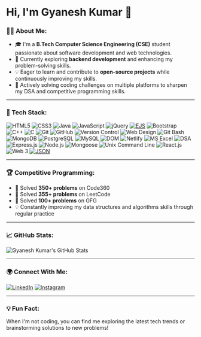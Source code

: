 # Hi, I'm Gyanesh Kumar 👋

### 👨‍💻 About Me:
- 🎓 I'm a **B.Tech Computer Science Engineering (CSE)** student passionate about software development and web technologies.
- 🌱 Currently exploring **backend development** and enhancing my problem-solving skills.
- 💡 Eager to learn and contribute to **open-source projects** while continuously improving my skills.
- 🚀 Actively solving coding challenges on multiple platforms to sharpen my DSA and competitive programming skills.

---

### 🔧 Tech Stack:
![HTML5](https://img.shields.io/badge/-HTML5-E34F26?style=flat&logo=html5&logoColor=fff)
![CSS3](https://img.shields.io/badge/-CSS3-1572B6?style=flat&logo=css3&logoColor=fff)
![Java](https://img.shields.io/badge/-Java-007396?style=flat&logo=java&logoColor=fff)
![JavaScript](https://img.shields.io/badge/-JavaScript-F7DF1E?style=flat&logo=javascript&logoColor=333)
![jQuery](https://img.shields.io/badge/-jQuery-0769AD?style=flat&logo=jquery&logoColor=fff)
[![EJS](https://img.shields.io/badge/-EJS-FFA500?style=flat&logo=EJS&logoColor=white)](https://ejs.co/)
![Bootstrap](https://img.shields.io/badge/-Bootstrap-563D7C?style=flat&logo=bootstrap&logoColor=fff)
![C++](https://img.shields.io/badge/-C++-00599C?style=flat&logo=c%2B%2B&logoColor=fff)
![C](https://img.shields.io/badge/-C-A8B9CC?style=flat&logo=c&logoColor=fff)
![Git](https://img.shields.io/badge/-Git-F05032?style=flat&logo=git&logoColor=fff)
![GitHub](https://img.shields.io/badge/-GitHub-181717?style=flat&logo=github)
![Version Control](https://img.shields.io/badge/-Version%20Control-333333?style=flat&logo=git)
![Web Design](https://img.shields.io/badge/-Web%20Design-333333?style=flat&logo=design)
![Git Bash](https://img.shields.io/badge/-Git%20Bash-4EAA25?style=flat&logo=gnu-bash&logoColor=fff)
![MongoDB](https://img.shields.io/badge/-MongoDB-47A248?style=flat&logo=mongodb&logoColor=fff)
![PostgreSQL](https://img.shields.io/badge/-PostgreSQL-336791?style=flat&logo=postgresql&logoColor=fff)
![MySQL](https://img.shields.io/badge/-MySQL-4479A1?style=flat&logo=mysql&logoColor=fff)
![DOM](https://img.shields.io/badge/-DOM-333333?style=flat&logo=web&logoColor=fff)
![Netlify](https://img.shields.io/badge/-Netlify-00C7B7?style=flat&logo=netlify&logoColor=fff)
![MS Excel](https://img.shields.io/badge/-MS%20Excel-217346?style=flat&logo=microsoft-excel&logoColor=fff)
![DSA](https://img.shields.io/badge/-DSA-333333?style=flat&logo=algorithm)
![Express.js](https://img.shields.io/badge/-Express.js-333333?style=flat&logo=express)
![Node.js](https://img.shields.io/badge/-Node.js-339933?style=flat&logo=node.js&logoColor=fff)
![Mongoose](https://img.shields.io/badge/-Mongoose-880000?style=flat&logo=data)
![Unix Command Line](https://img.shields.io/badge/-Unix%20Commands-333333?style=flat&logo=unix)
![React.js](https://img.shields.io/badge/-React.js-61DAFB?style=flat&logo=react&logoColor=333)
![Web 3](https://img.shields.io/badge/-Web%203-F16822?style=flat&logo=web3.js&logoColor=fff)
[![JSON](https://img.shields.io/badge/JSON-Data-blue?logo=json&logoColor=white)](https://github.com/your-username/your-repo/blob/main/your-file.json)



---

### 🏆 Competitive Programming:
- 🔹 Solved **350+ problems** on Code360
- 🔹 Solved **355+ problems** on LeetCode
- 🔹 Solved **100+ problems** on GFG
- 💡 Constantly improving my data structures and algorithms skills through regular practice

---

### 📈 GitHub Stats:

![Gyanesh Kumar's GitHub Stats](https://github-readme-stats.vercel.app/api?username=your-username&show_icons=true&theme=radical)

---

### 🌍 Connect With Me:

[![LinkedIn](https://img.shields.io/badge/-LinkedIn-0A66C2?style=flat&logo=linkedin&logoColor=fff)](https://www.linkedin.com/in/gyanesh-kumar-a73114213/)
[![Instagram](https://img.shields.io/badge/-Instagram-E4405F?style=flat&logo=instagram&logoColor=fff)](https://www.instagram.com/gyanesh100/)

---

### 💡 Fun Fact:
When I'm not coding, you can find me exploring the latest tech trends or brainstorming solutions to new problems!
